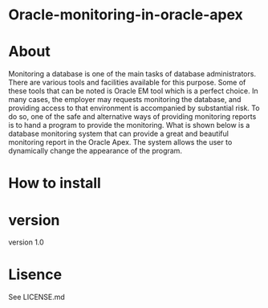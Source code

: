 # Oracle-monitoring-in-oracle-apex

# About
Monitoring a database is one of the main tasks of database administrators. There are various tools and facilities available for this purpose. Some of these tools that can be noted is Oracle EM tool which is a perfect choice. In many cases, the employer may requests monitoring the database, and providing access to that environment is accompanied by substantial risk. To do so, one of the safe and alternative ways of providing monitoring reports is to hand a program to provide the monitoring. What is shown below is a database monitoring system that can provide a great and beautiful monitoring report in the Oracle Apex.
The system allows the user to dynamically change the appearance of the program.


# How to install



# version
version 1.0

# Lisence
See LICENSE.md
